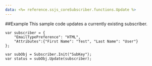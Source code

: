 ```yaml
---
data: <%= reference.ssjs_coreSubscriber.functions.Update %>
---
```


##Example
This sample code updates a currently existing subscriber.
```
var subscriber = {
    "EmailTypePreference": "HTML",
    "Attributes":{"First Name": "Test", "Last Name": "User"}
};

var subObj = Subscriber.Init("SubKey");
var status = subObj.Update(subscriber);
```
